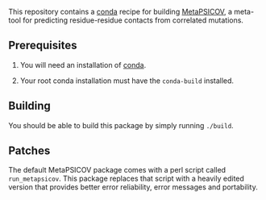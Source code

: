 This repository contains a [conda][conda] recipe for building [MetaPSICOV][mp],
a meta-tool for predicting residue-residue contacts from correlated mutations.

## Prerequisites

1. You will need an installation of [conda][miniconda].

2. Your root conda installation must have the `conda-build` installed.

## Building

You should be able to build this package by simply running `./build`.

## Patches

The default MetaPSICOV package comes with a perl script called
`run_metapsicov`. This package replaces that script with a heavily edited
version that provides better error reliability, error messages and portability.

[conda]: https://conda.io
[miniconda]: https://conda.io/miniconda.html
[mp]: http://bioinf.cs.ucl.ac.uk/MetaPSICOV/
